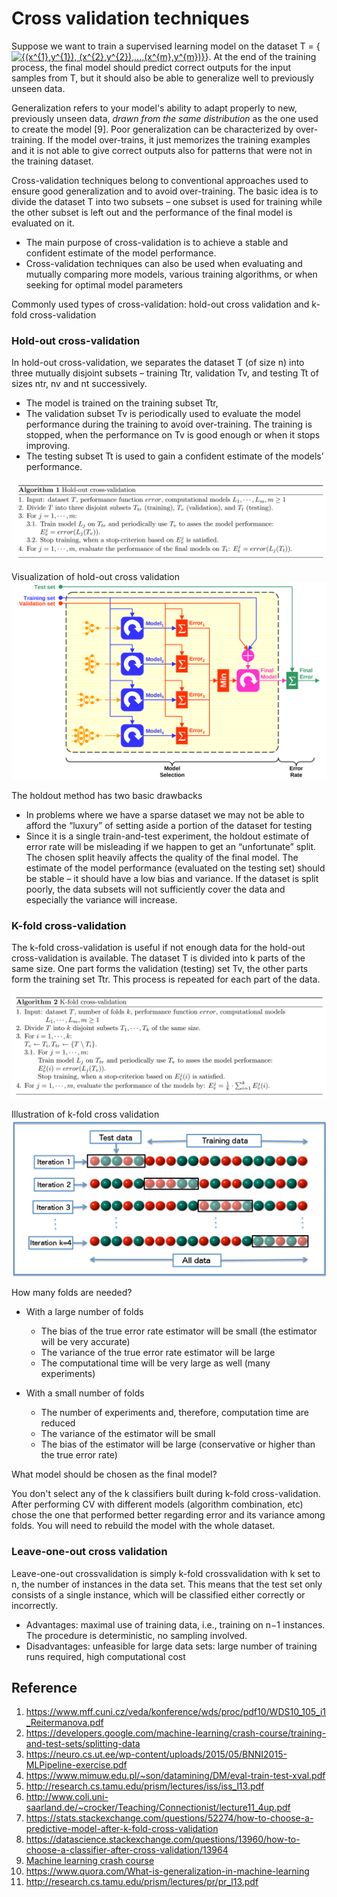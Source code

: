 # Cross validation techniques


Suppose we want to train a supervised learning model on the dataset T = {<a href="https://www.codecogs.com/eqnedit.php?latex={(x^{1},y^{1}),&space;(x^{2},y^{2}),...,(x^{m},y^{m})}" target="_blank"><img src="https://latex.codecogs.com/gif.latex?{(x^{1},y^{1}),&space;(x^{2},y^{2}),...,(x^{m},y^{m})}" title="{(x^{1},y^{1}), (x^{2},y^{2}),...,(x^{m},y^{m})}" /></a>}. 
At the end of the training process, the final model should predict correct outputs for the input samples from T, but it should also be able to generalize well to previously unseen data.

Generalization refers to your model's ability to adapt properly to new, previously unseen data, *drawn from the same distribution* as the one used to create the model [9].  Poor generalization can be characterized by over-training. If the model over-trains, it just memorizes the training examples and it is not able to give correct outputs also for patterns that were not in the training dataset.

Cross-validation techniques belong to conventional approaches used to ensure good generalization and to avoid over-training. The basic idea is to divide the dataset T into two subsets – one subset is used for training while the other subset is left out and the performance of the final model is evaluated on it. 
- The main purpose of cross-validation is to achieve a stable and confident estimate of the model performance. 
- Cross-validation techniques can also be used when evaluating and mutually comparing more models, various training algorithms, or when seeking for optimal model parameters

Commonly used types of cross-validation: hold-out cross validation and k-fold cross-validation

### Hold-out cross-validation
In hold-out cross-validation, we separates the dataset T (of size n) into three mutually disjoint subsets – training Ttr, validation Tv, and testing Tt of sizes ntr, nv and nt successively. 
- The model is trained on the training subset Ttr, 
- The validation subset Tv is periodically used to evaluate the model performance during the training to avoid over-training. The training is stopped, when the performance on Tv is good enough or when it stops improving.
- The testing subset Tt is used to gain a confident estimate of the models’ performance.

![Hold-out cross validation](assets/hold-out_cross_validation.png)

Visualization of hold-out cross validation
![Hold-out cross validation visualization](assets/hold-out_cv_visualization.png)

The holdout method has two basic drawbacks
- In problems where we have a sparse dataset we may not be able to afford the “luxury” of setting aside a portion of the dataset for testing
- Since it is a single train-and-test experiment, the holdout estimate of error rate will be misleading if we happen to get an “unfortunate” split. The chosen split heavily affects the quality of the final model. The estimate of the model performance (evaluated on the testing set) should be stable – it should have a low bias and variance. If the dataset is split poorly, the data subsets will not sufficiently cover the data and especially the variance will increase.

### K-fold cross-validation
The k-fold cross-validation is useful if not enough data for the hold-out cross-validation is available. The dataset T is divided into k parts of the same size. One part forms the validation (testing) set Tv, the other parts form the training set Ttr. This process is repeated for each part of the data.

![K-fold cross validation](assets/k-fold_cross_validation.png)

Illustration of k-fold cross validation
![K-fold cross validation](assets/kfoldcv.jpg)

How many folds are needed?

- With a large number of folds
    + The bias of the true error rate estimator will be small (the estimator will be very accurate)
    - The variance of the true error rate estimator will be large
    - The computational time will be very large as well (many experiments)

- With a small number of folds
    + The number of experiments and, therefore, computation time are reduced
    + The variance of the estimator will be small
    - The bias of the estimator will be large (conservative or higher than the
true error rate)

What model should be chosen as the final model?

You don't select any of the k classifiers built during k-fold cross-validation. After performing CV with different models (algorithm combination, etc) chose the one that performed better regarding error and its variance among folds. You will need to rebuild the model with the whole dataset.

### Leave-one-out cross validation

Leave-one-out crossvalidation is simply k-fold crossvalidation with k set to n, the number of instances in the data set. This means that the test set only consists of a single instance, which will be classified either correctly or incorrectly.
- Advantages: maximal use of training data, i.e., training on n−1 instances. The procedure is deterministic, no sampling involved.
- Disadvantages: unfeasible for large data sets: large number of training runs required, high computational cost

## Reference

1. https://www.mff.cuni.cz/veda/konference/wds/proc/pdf10/WDS10_105_i1_Reitermanova.pdf
2. https://developers.google.com/machine-learning/crash-course/training-and-test-sets/splitting-data
3. https://neuro.cs.ut.ee/wp-content/uploads/2015/05/BNNI2015-MLPipeline-exercise.pdf
4. https://www.mimuw.edu.pl/~son/datamining/DM/eval-train-test-xval.pdf
5. http://research.cs.tamu.edu/prism/lectures/iss/iss_l13.pdf
6. http://www.coli.uni-saarland.de/~crocker/Teaching/Connectionist/lecture11_4up.pdf
7. https://stats.stackexchange.com/questions/52274/how-to-choose-a-predictive-model-after-k-fold-cross-validation
8. https://datascience.stackexchange.com/questions/13960/how-to-choose-a-classifier-after-cross-validation/13964
9. [Machine learning crash course](https://developers.google.com/machine-learning/crash-course/generalization/video-lecture#targetText=Generalization,used%20to%20create%20the%20model.&targetText=Divide%20a%20data%20set%20into%20a%20training%20set%20and%20a%20test%20set)
10. https://www.quora.com/What-is-generalization-in-machine-learning
11. http://research.cs.tamu.edu/prism/lectures/pr/pr_l13.pdf
